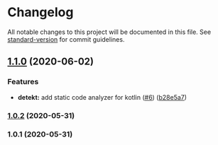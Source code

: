 # Changelog

All notable changes to this project will be documented in this file. See [standard-version](https://github.com/conventional-changelog/standard-version) for commit guidelines.

## [1.1.0](https://github.com/mcauto/todolist-android/compare/v1.0.2...v1.1.0) (2020-06-02)


### Features

* **detekt:** add static code analyzer for kotlin ([#6](https://github.com/mcauto/todolist-android/issues/6)) ([b28e5a7](https://github.com/mcauto/todolist-android/commit/b28e5a7f602ff7742760a5fa6849fb6a57f5c1e2))

### [1.0.2](https://github.com/mcauto/todolist-android/compare/v1.0.1...v1.0.2) (2020-05-31)

### 1.0.1 (2020-05-31)
